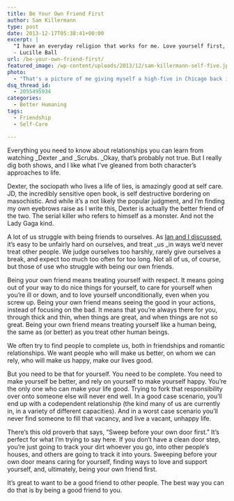 ```yaml
---
title: Be Your Own Friend First
author: Sam Killermann
type: post
date: 2013-12-17T05:38:41+00:00
excerpt: |
  "I have an everyday religion that works for me. Love yourself first, and everything else falls into line."
  - Lucille Ball
url: /be-your-own-friend-first/
featured_image: /wp-content/uploads/2013/12/sam-killermann-self-five.jpg
photo:
  - "That's a picture of me giving myself a high-five in Chicago back in 2010. My sister took it. Technically, it's a high-ten."
dsq_thread_id:
  - 2055495934
categories:
  - Better Humaning
tags:
  - Friendship
  - Self-Care

---
```

Everything you need to know about relationships you can learn from watching _Dexter _and _Scrubs. _Okay, that&#8217;s probably not true. But I really dig both shows, and I like what I&#8217;ve gleaned from both character&#8217;s approaches to life.

Dexter, the sociopath who lives a life of lies, is amazingly good at self care. JD, the incredibly sensitive open book, is self destructive bordering on masochistic. And while it&#8217;s a not likely the popular judgment, and I&#8217;m finding my own eyebrows raise as I write this, Dexter is actually the better friend of the two. The serial killer who refers to himself as a monster. And not the Lady Gaga kind.

A lot of us struggle with being friends to ourselves. As [Ian and I discussed][1], it&#8217;s easy to be unfairly hard on ourselves, and treat _us _in ways we&#8217;d never treat other people. We judge ourselves too harshly, rarely give ourselves a break, and expect too much too often for too long. Not all of us, of course, but those of use who struggle with being our own friends.

Being your own friend means treating yourself with respect. It means going out of your way to do nice things for yourself, to care for yourself when you&#8217;re ill or down, and to love yourself unconditionally, even when you screw up. Being your own friend means seeing the good in your actions, instead of focusing on the bad. It means that you&#8217;re always there for you, through thick and thin, when things are great, and when things are not so great. Being your own friend means treating yourself like a human being, the same as (or better) as you treat other human beings.

We often try to find people to complete us, both in friendships and romantic relationships. We want people who will make us better, on whom we can rely, who will make us happy, make our lives good.

But you need to be that for yourself. You need to be complete. You need to make yourself be better, and rely on yourself to make yourself happy. You&#8217;re the only one who can make your life good. Trying to fork that responsibility over onto someone else will never end well. In a good case scenario, you&#8217;ll end up with a codependent relationship (the kind many of us are currently in, in a variety of different capacities). And in a worst case scenario you&#8217;ll never find someone to fill that vacancy, and live a vacant, unhappy life.

There&#8217;s this old proverb that says, &#8220;Sweep before your own door first.&#8221; It&#8217;s perfect for what I&#8217;m trying to say here. If you don&#8217;t have a clean door step, you&#8217;re just going to track your dirt whoever you go, into other people&#8217;s houses, and others are going to track it into yours. Sweeping before your own door means caring for yourself, finding ways to love and support yourself, and, ultimately, being your own friend first.

It&#8217;s great to want to be a good friend to other people. The best way you can do that is by being a good friend to you.

 [1]: http://samkillermann.wpengine.com/self-consciousness-podcast/ "Self-Consciousness"